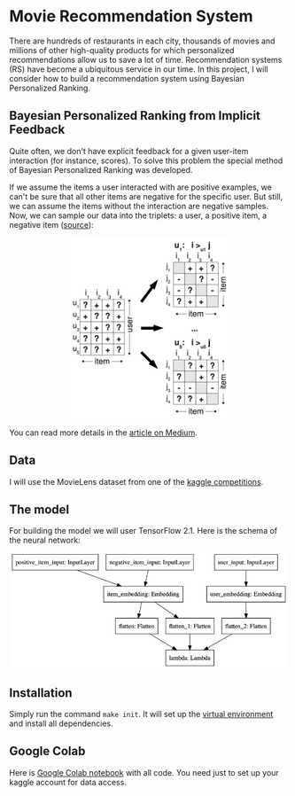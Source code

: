# Movie Recommendation System
There are hundreds of restaurants in each city, thousands of movies and millions of other high-quality products for which personalized recommendations allow us to save a lot of time. Recommendation systems (RS) have become a ubiquitous service in our time. In this project, I will consider how to build a recommendation system using Bayesian Personalized Ranking.

## Bayesian Personalized Ranking from Implicit Feedback
Quite often, we don't have explicit feedback for a given user-item interaction (for instance, scores). To solve this problem the special method of Bayesian Personalized Ranking was developed.

If we assume the items a user interacted with are positive examples, we can't be sure that all other items are negative for the specific user. But still, we can assume the items without the interaction are negative samples. Now, we can sample our data into the triplets: a user, a positive item, a negative item ([source](https://arxiv.org/abs/1205.2618)):

<p align="center">
  <img src="https://github.com/DanilBaibak/movie-recommendation-system/blob/master/images/triplets.png" width="300" title="hover text">
</p>

You can read more details in the [article on Medium](https://medium.com/@danil.baibak/building-recommendation-system-based-bayesian-personalized-ranking-using-tensorflow-2-1-b814d2704130).

## Data
I will use the MovieLens dataset from one of the [kaggle competitions](https://www.kaggle.com/c/movie/data).

## The model
For building the model we will user TensorFlow 2.1. Here is the schema of the neural network:

<p align="center">
  <img src="https://github.com/DanilBaibak/movie-recommendation-system/blob/master/images/bpr_model.png" width="500" title="hover text">
</p>

## Installation
Simply run the command `make init`. It will set up the [virtual environment](https://docs.python.org/3.6/library/venv.html) and install all dependencies.

## Google Colab
Here is [Google Colab notebook](https://colab.research.google.com/drive/1rW3khQ_V87vyktRcpHC-RhOLf5idLHUn#scrollTo=-YlefzHpQVfE) with all code. You need just to set up your kaggle account for data access.

